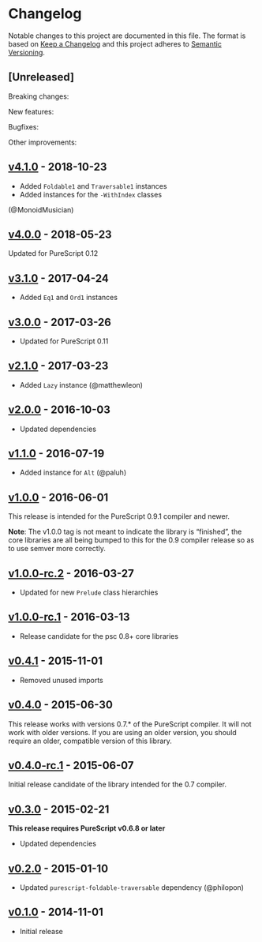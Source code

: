# Changelog

Notable changes to this project are documented in this file. The format is based on [Keep a Changelog](https://keepachangelog.com/en/1.0.0/) and this project adheres to [Semantic Versioning](https://semver.org/spec/v2.0.0.html).

## [Unreleased]

Breaking changes:

New features:

Bugfixes:

Other improvements:

## [v4.1.0](https://github.com/purescript/purescript-identity/releases/tag/v4.1.0) - 2018-10-23

- Added `Foldable1` and `Traversable1` instances
- Added instances for the `-WithIndex` classes

(@MonoidMusician)

## [v4.0.0](https://github.com/purescript/purescript-identity/releases/tag/v4.0.0) - 2018-05-23

Updated for PureScript 0.12

## [v3.1.0](https://github.com/purescript/purescript-identity/releases/tag/v3.1.0) - 2017-04-24

- Added `Eq1` and `Ord1` instances

## [v3.0.0](https://github.com/purescript/purescript-identity/releases/tag/v3.0.0) - 2017-03-26

- Updated for PureScript 0.11

## [v2.1.0](https://github.com/purescript/purescript-identity/releases/tag/v2.1.0) - 2017-03-23

- Added `Lazy` instance (@matthewleon)

## [v2.0.0](https://github.com/purescript/purescript-identity/releases/tag/v2.0.0) - 2016-10-03

- Updated dependencies

## [v1.1.0](https://github.com/purescript/purescript-identity/releases/tag/v1.1.0) - 2016-07-19

- Added instance for `Alt` (@paluh)

## [v1.0.0](https://github.com/purescript/purescript-identity/releases/tag/v1.0.0) - 2016-06-01

This release is intended for the PureScript 0.9.1 compiler and newer.

**Note**: The v1.0.0 tag is not meant to indicate the library is “finished”, the core libraries are all being bumped to this for the 0.9 compiler release so as to use semver more correctly.

## [v1.0.0-rc.2](https://github.com/purescript/purescript-identity/releases/tag/v1.0.0-rc.2) - 2016-03-27

- Updated for new `Prelude` class hierarchies

## [v1.0.0-rc.1](https://github.com/purescript/purescript-identity/releases/tag/v1.0.0-rc.1) - 2016-03-13

- Release candidate for the psc 0.8+ core libraries

## [v0.4.1](https://github.com/purescript/purescript-identity/releases/tag/v0.4.1) - 2015-11-01

- Removed unused imports

## [v0.4.0](https://github.com/purescript/purescript-identity/releases/tag/v0.4.0) - 2015-06-30

This release works with versions 0.7.\* of the PureScript compiler. It will not work with older versions. If you are using an older version, you should require an older, compatible version of this library.

## [v0.4.0-rc.1](https://github.com/purescript/purescript-identity/releases/tag/v0.4.0-rc.1) - 2015-06-07

Initial release candidate of the library intended for the 0.7 compiler.

## [v0.3.0](https://github.com/purescript/purescript-identity/releases/tag/v0.3.0) - 2015-02-21

**This release requires PureScript v0.6.8 or later**
- Updated dependencies

## [v0.2.0](https://github.com/purescript/purescript-identity/releases/tag/v0.2.0) - 2015-01-10

- Updated `purescript-foldable-traversable` dependency (@philopon)

## [v0.1.0](https://github.com/purescript/purescript-identity/releases/tag/v0.1.0) - 2014-11-01

- Initial release


